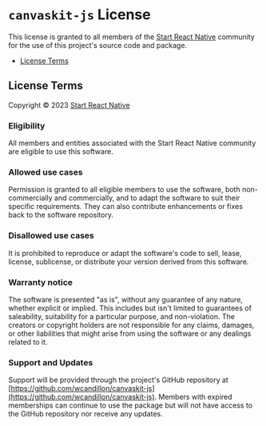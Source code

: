 # `canvaskit-js` License

This license is granted to all members of the [Start React Native](https://start-react-native.dev/) community for the use of this project's source code and package.

- [License Terms](#license-terms)

## License Terms

Copyright © 2023 [Start React Native](https://start-react-native.dev/)

### Eligibility

All members and entities associated with the Start React Native community are eligible to use this software.

### Allowed use cases

Permission is granted to all eligible members to use the software, both non-commercially and commercially, and to adapt the software to suit their specific requirements. They can also contribute enhancements or fixes back to the software repository.

### Disallowed use cases

It is prohibited to reproduce or adapt the software's code to sell, lease, license, sublicense, or distribute your version derived from this software.

### Warranty notice

The software is presented "as is", without any guarantee of any nature, whether explicit or implied. This includes but isn't limited to guarantees of saleability, suitability for a particular purpose, and non-violation. The creators or copyright holders are not responsible for any claims, damages, or other liabilities that might arise from using the software or any dealings related to it.

### Support and Updates

Support will be provided through the project's GitHub repository at [https://github.com/wcandillon/canvaskit-js](https://github.com/wcandillon/canvaskit-js). Members with expired memberships can continue to use the package but will not have access to the GitHub repository nor receive any updates.
